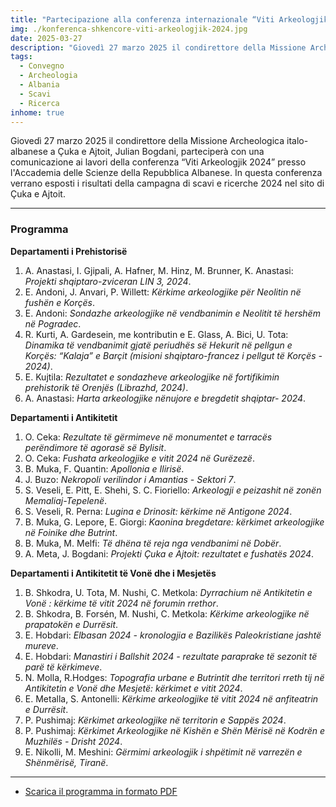 ```yaml
---
title: "Partecipazione alla conferenza internazionale “Viti Arkeologjik 2024”"
img: ./konferenca-shkencore-viti-arkeologjik-2024.jpg
date: 2025-03-27
description: "Giovedì 27 marzo 2025 il condirettore della Missione Archeologica italo-albanese a Çuka e Ajtoit parteciperà con una comunicazione ai lavori della conferenza “Viti Arkeologjik 2024” presso l'Accademia delle Scienze della Repubblica Albanese"
tags:
  - Convegno
  - Archeologia
  - Albania
  - Scavi
  - Ricerca
inhome: true
---
```


Giovedì 27 marzo 2025 il condirettore della Missione Archeologica italo-albanese a Çuka e Ajtoit, Julian Bogdani, parteciperà con una comunicazione ai lavori della conferenza “Viti Arkeologjik 2024” presso l'Accademia delle Scienze della Repubblica Albanese. In questa conferenza verrano esposti i risultati della campagna di scavi e ricerche 2024 nel sito di Çuka e Ajtoit.

---


### Programma

**Departamenti i Prehistorisë**
1. A. Anastasi, I. Gjipali, A. Hafner, M. Hinz, M. Brunner, K. Anastasi: _Projekti shqiptaro-zviceran LIN 3, 2024_.
1. E. Andoni, J. Anvari, P. Willett: _Kërkime arkeologjike për Neolitin në fushën e Korçës_.
1. E. Andoni: _Sondazhe arkeologjike në vendbanimin e Neolitit të hershëm në Pogradec_.
1. R. Kurti, A. Gardesein, me kontributin e E. Glass, A. Bici, U. Tota: _Dinamika të vendbanimit gjatë periudhës së Hekurit në pellgun e Korçës: “Kalaja” e Barçit (misioni shqiptaro-francez i pellgut të Korçës - 2024)_.
1. E. Kujtila: _Rezultatet e sondazheve arkeologjike në fortifikimin prehistorik të Orenjës (Librazhd, 2024)_.
1. A. Anastasi: _Harta arkeologjike nënujore e bregdetit shqiptar- 2024_.

**Departamenti i Antikitetit**
1. O. Ceka: _Rezultate të gërmimeve në monumentet e tarracës perëndimore të agorasë së Bylisit_.
1. O. Ceka: _Fushata arkeologjike e vitit 2024 në Gurëzezë_.
1. B. Muka, F. Quantin: _Apollonia e Ilirisë_.
1. J. Buzo: _Nekropoli verilindor i Amantias - Sektori 7_.
1. S. Veseli, E. Pitt, E. Shehi, S. C. Fioriello: _Arkeologji e peizashit në zonën Memaliaj-Tepelenë_.
1. S. Veseli, R. Perna: _Lugina e Drinosit: kërkime në Antigone 2024_.
1. B. Muka, G. Lepore, E. Giorgi: _Kaonina bregdetare: kërkimet arkeologjike në Foinike dhe Butrint_.
1. B. Muka, M. Melfi: _Të dhëna të reja nga vendbanimi në Dobër_.
1. A. Meta, J. Bogdani: _Projekti Çuka e Ajtoit: rezultatet e fushatës 2024_.

**Departamenti i Antikitetit të Vonë dhe i Mesjetës**
1. B. Shkodra, U. Tota, M. Nushi, C. Metkola: _Dyrrachium në Antikitetin e Vonë : kërkime të vitit 2024 në forumin rrethor_.
1. B. Shkodra, B. Forsén, M. Nushi, C. Metkola: _Kërkime arkeologjike në prapatokën e Durrësit_.
1. E. Hobdari: _Elbasan 2024 - kronologjia e Bazilikës Paleokristiane jashtë mureve_.
1. E. Hobdari: _Manastiri i Ballshit 2024 - rezultate paraprake të sezonit të parë të kërkimeve_.
1. N. Molla, R.Hodges: _Topografia urbane e Butrintit dhe territori rreth tij në Antikitetin e Vonë dhe Mesjetë: kërkimet e vitit 2024_.
1. E. Metalla, S. Antonelli: _Kërkime arkeologjike të vitit 2024 në anfiteatrin e Durrësit_.
1. P. Pushimaj: _Kërkimet arkeologjike në territorin e Sappës 2024_.
1. P. Pushimaj: _Kërkimet Arkeologjike në Kishën e Shën Mërisë në Kodrën e Muzhilës - Drisht 2024_.
1. E. Nikolli, M. Meshini: _Gërmimi arkeologjik i shpëtimit në varrezën e Shënmërisë, Tiranë_.

---

- [Scarica il programma in formato PDF](./konferenca-shkencore-viti-arkeologjik-2024-programme.pdf)